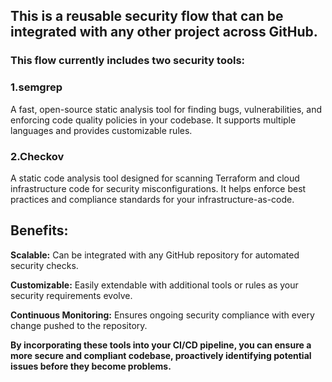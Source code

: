 ## This is a reusable security flow that can be integrated with any other project across GitHub.

### This flow currently includes two security tools:

### 1.semgrep
A fast, open-source static analysis tool for finding bugs, vulnerabilities, and enforcing code quality policies in your codebase. It supports multiple languages and provides customizable rules.

### 2.Checkov
A static code analysis tool designed for scanning Terraform and cloud infrastructure code for security misconfigurations. It helps enforce best practices and compliance standards for your infrastructure-as-code.

## Benefits:
**Scalable:** Can be integrated with any GitHub repository for automated security checks.
<br>

**Customizable:** Easily extendable with additional tools or rules as your security requirements evolve.
<br>

**Continuous Monitoring:** Ensures ongoing security compliance with every change pushed to the repository.

<p>

**By incorporating these tools into your CI/CD pipeline, you can ensure a more secure and compliant codebase, proactively identifying potential issues before they become problems.**
